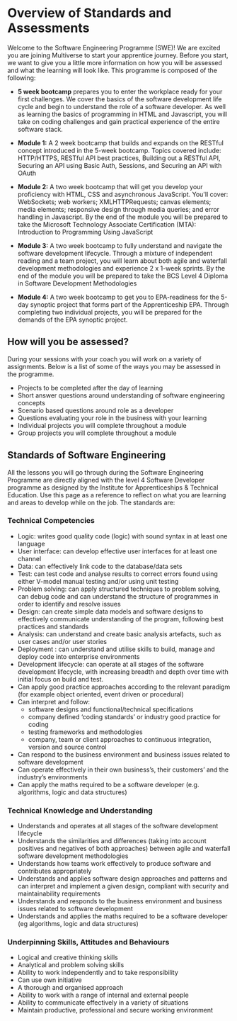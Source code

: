 # Overview of Standards and Assessments 

Welcome to the Software Engineering Programme (SWE)! We are excited you are joining Multiverse to start your apprentice journey. Before you start, we want to give you a little more information on how you will be assessed and what the learning will look like. This programme is composed of the following: 

* __5 week bootcamp__ prepares you to enter the workplace ready for your first challenges. We cover the basics of the software development life cycle and begin to understand the role of a software developer. As well as learning the basics of programming in HTML and Javascript, you will take on coding challenges and gain practical experience of the entire software stack.

* __Module 1:__ A 2 week bootcamp that builds and expands on the RESTful concept introduced in the 5-week bootcamp. Topics covered include: HTTP/HTTPS, RESTful API best practices, Building out a RESTful API, Securing an API using Basic Auth, Sessions, and Securing an API with OAuth

* __Module 2:__ A two week bootcamp that will get you develop your proficiency with HTML, CSS and asynchronous JavaScript. You'll cover: WebSockets; web workers; XMLHTTPRequests; canvas elements; media elements; responsive design through media queries; and error handling in Javascript. By the end of the module you will be prepared to take the Microsoft Technology Associate Certification (MTA): Introduction to Programming Using JavaScript

* __Module 3:__ A two week bootcamp to fully understand and navigate the software development lifecycle.  Through a mixture of independent reading and a team project, you will learn about both agile and waterfall development methodologies and experience 2 x 1-week sprints. By the end of the module you will be prepared to take the BCS Level 4 Diploma in Software Development Methodologies

* __Module 4:__ A two week bootcamp to get you to EPA-readiness for the 5-day synoptic project that forms part of the Apprenticeship EPA. Through completing two individual projects, you will be prepared for the demands of the EPA synoptic project.

## How will you be assessed?

During your sessions with your coach you will work on a variety of assignments. Below is a list of some of the ways you may be assessed in the programme.  

* Projects to be completed after the day of learning 
* Short answer questions around understanding of software engineering concepts 
* Scenario based questions around role as a developer 
* Questions evaluating your role in the business with your learning 
* Individual projects you will complete throughout a module 
* Group projects you will complete throughout a module 

## Standards of Software Engineering

All the lessons you will go through during the Software Engineering Programme are directly aligned with the level 4 Software Developer programme as designed by the Institute for Apprenticeships & Technical Education.  Use this page as a reference to reflect on what you are learning and areas to develop while on the job. The standards are: 

### Technical Competencies

- Logic: writes good quality code (logic) with sound syntax in at least one language
- User interface: can develop effective user interfaces for at least one channel
- Data: can effectively link code to the database/data sets
- Test: can test code and analyse results to correct errors found using either V-model manual testing and/or using unit testing
- Problem solving: can apply structured techniques to problem solving, can debug code and can understand the structure of programmes in order to identify and resolve issues
- Design: can create simple data models and software designs to effectively communicate understanding of the program, following best practices and standards
- Analysis: can understand and create basic analysis artefacts, such as user cases and/or user stories
- Deployment : can understand and utilise skills to build, manage and deploy code into enterprise environments
- Development lifecycle: can operate at all stages of the software development lifecycle, with increasing breadth and depth over time with initial focus on build and test.
- Can apply good practice approaches according to the relevant paradigm (for example object oriented, event driven or procedural)
- Can interpret and follow:
  - software designs and functional/technical specifications
  - company defined ‘coding standards’ or industry good practice for coding
  - testing frameworks and methodologies
  - company, team or client approaches to continuous integration, version and source control
- Can respond to the business environment and business issues related to software development
- Can operate effectively in their own business’s, their customers’ and the industry’s environments
- Can apply the maths required to be a software developer (e.g. algorithms, logic and data structures)

### Technical Knowledge and Understanding

- Understands and operates at all stages of the software development lifecycle
- Understands the similarities and differences (taking into account positives and negatives of both approaches) between agile and waterfall software development methodologies
- Understands how teams work effectively to produce software and contributes appropriately
- Understands and applies software design approaches and patterns and can interpret and implement a given design, compliant with security and maintainability requirements
- Understands and responds to the business environment and business issues related to software development
- Understands and applies the maths required to be a software developer (eg algorithms, logic and data structures)

### Underpinning Skills, Attitudes and Behaviours

- Logical and creative thinking skills
- Analytical and problem solving skills
- Ability to work independently and to take responsibility
- Can use own initiative
- A thorough and organised approach
- Ability to work with a range of internal and external people
- Ability to communicate effectively in a variety of situations
- Maintain productive, professional and secure working environment